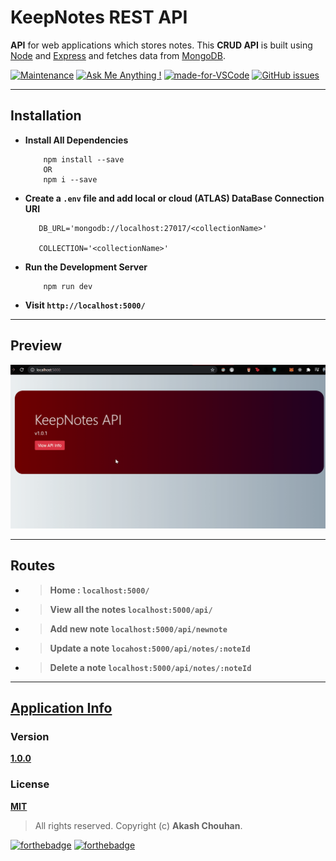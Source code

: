 # KeepNotes REST API

**API** for web applications which stores notes. This **CRUD API** is built using [Node](https://nodejs.org/en/) and [Express](https://expressjs.com/) and fetches data from [MongoDB](https://www.mongodb.com/).

[![Maintenance](https://img.shields.io/badge/Maintained%3F-yes-green.svg)](https://GitHub.com/Naereen/StrapDown.js/graphs/commit-activity)
[![Ask Me Anything !](https://img.shields.io/badge/Ask%20me-anything-1abc9c.svg)](https://GitHub.com/Naereen/ama)
[![made-for-VSCode](https://img.shields.io/badge/Made%20for-VSCode-1f425f.svg)](https://code.visualstudio.com/)
[![GitHub issues](https://img.shields.io/github/issues/akashchouhan16/KeepNotes_API.svg)](https://GitHub.com/akashchouhan16/KeepNotes_API/issues/)

---

## Installation

- **Install All Dependencies**
  ```sh-session
      npm install --save
      OR
      npm i --save
  ```
- **Create a `.env` file and add local or cloud (ATLAS) DataBase Connection URI**

  ```sh-session
     DB_URL='mongodb://localhost:27017/<collectionName>'

     COLLECTION='<collectionName>'
  ```

- **Run the Development Server**
  ```sh-session
      npm run dev
  ```

* **Visit `http://localhost:5000/`**

---

## Preview

![Alt Text](main.gif)

---

## Routes

- > **Home : `localhost:5000/`**
- > **View all the notes `localhost:5000/api/`**
- > **Add new note `localhost:5000/api/newnote`**
- > **Update a note `locahost:5000/api/notes/:noteId`**
- > **Delete a note `localhost:5000/api/notes/:noteId`**

---

## [Application Info](https://github.com/akashchouhan16/KeepNotes_API "View API")

### Version

**[1.0.0](https://github.com/akashchouhan16/KeepNotes_API "API Version")**

### License

**[MIT](https://github.com/akashchouhan16/KeepNotes_API/blob/main/LICENSE "API LICENSE")**

> All rights reserved. Copyright (c) **Akash Chouhan**.

[![forthebadge](https://forthebadge.com/images/badges/powered-by-black-magic.svg)](https://forthebadge.com)
[![forthebadge](https://forthebadge.com/images/badges/made-with-javascript.svg)](https://forthebadge.com)
